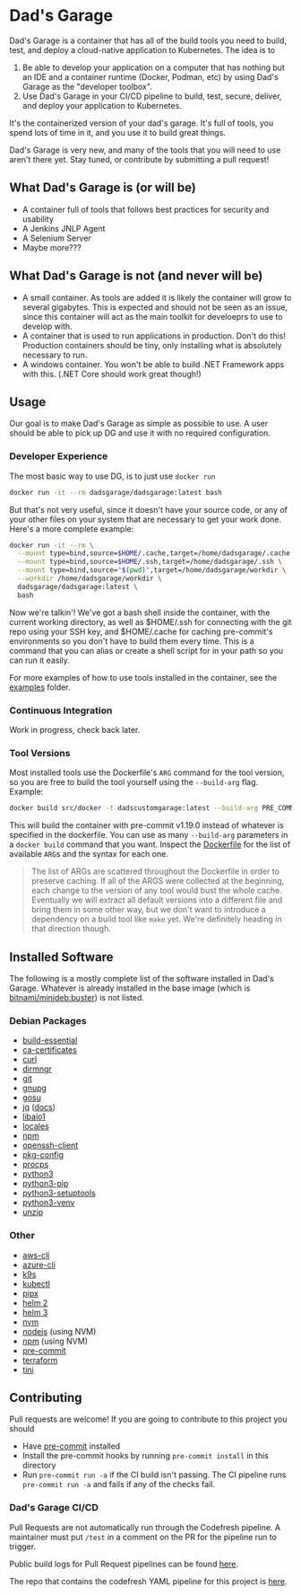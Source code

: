 # Dad's Garage

Dad's Garage is a container that has all of the build tools you need to build, test, and deploy a cloud-native application to Kubernetes. The idea is to

1. Be able to develop your application on a computer that has nothing but an IDE and a container runtime (Docker, Podman, etc) by using Dad's Garage as the "developer toolbox".
2. Use Dad's Garage in your CI/CD pipeline to build, test, secure, deliver, and deploy your application to Kubernetes.

It's the containerized version of your dad's garage. It's full of tools, you spend lots of time in it, and you use it to build great things.

Dad's Garage is very new, and many of the tools that you will need to use aren't there yet. Stay tuned, or contribute by submitting a pull request!

## What Dad's Garage is (or will be)

- A container full of tools that follows best practices for security and usability
- A Jenkins JNLP Agent
- A Selenium Server
- Maybe more???

## What Dad's Garage is not (and never will be)

- A small container. As tools are added it is likely the container will grow to several gigabytes. This is expected and should not be seen as an issue, since this container will act as the main toolkit for develoeprs to use to develop with.
- A container that is used to run applications in production. Don't do this! Production containers should be tiny, only installing what is absolutely necessary to run.
- A windows container. You won't be able to build .NET Framework apps with this. (.NET Core should work great though!)

## Usage

Our goal is to make Dad's Garage as simple as possible to use. A user should be able to pick up DG and use it with no required configuration.

### Developer Experience

The most basic way to use DG, is to just use `docker run`

```sh
docker run -it --rm dadsgarage/dadsgarage:latest bash
```

But that's not very useful, since it doesn't have your source code, or any of your other files on your system that are necessary to get your work done. Here's a more complete example:

```sh
docker run -it --rm \
  --mount type=bind,source=$HOME/.cache,target=/home/dadsgarage/.cache \
  --mount type=bind,source=$HOME/.ssh,target=/home/dadsgarage/.ssh \
  --mount type=bind,source="$(pwd)",target=/home/dadsgarage/workdir \
  --workdir /home/dadsgarage/workdir \
  dadsgarage/dadsgarage:latest \
  bash
```

Now we're talkin'! We've got a bash shell inside the container, with the current working directory, as well as $HOME/.ssh for connecting with the git repo using your SSH key, and $HOME/.cache for caching pre-commit's environments so you don't have to build them every time. This is a command that you can alias or create a shell script for in your path so you can run it easily.

For more examples of how to use tools installed in the container, see the [examples](examples) folder.

### Continuous Integration

Work in progress, check back later.

### Tool Versions

Most installed tools use the Dockerfile's `ARG` command for the tool version, so you are free to build the tool yourself using the `--build-arg` flag. Example:

```sh
docker build src/docker -t dadscustomgarage:latest --build-arg PRE_COMMIT_VERSION=1.19.0
```

This will build the container with pre-commit v1.19.0 instead of whatever is specified in the dockerfile. You can use as many `--build-arg` parameters in a `docker build` command that you want. Inspect the [Dockerfile](src/docker/Dockerfile) for the list of available `ARG`s and the syntax for each one.

> The list of ARGs are scattered throughout the Dockerfile in order to preserve caching. If all of the ARGS were collected at the beginning, each change to the version of any tool would bust the whole cache. Eventually we will extract all default versions into a different file and bring them in some other way, but we don't want to introduce a dependency on a build tool like `make` yet. We're definitely heading in that direction though.

## Installed Software

The following is a mostly complete list of the software installed in Dad's Garage. Whatever is already installed in the base image (which is [bitnami/minideb:buster](https://hub.docker.com/r/bitnami/minideb/)) is not listed.

### Debian Packages

- [build-essential](https://packages.debian.org/buster/build-essential)
- [ca-certificates](https://packages.debian.org/buster/ca-certificates)
- [curl](https://packages.debian.org/buster/curl)
- [dirmngr](https://packages.debian.org/buster/dirmngr)
- [git](https://packages.debian.org/buster/git)
- [gnupg](https://packages.debian.org/buster/gnupg)
- [gosu](https://packages.debian.org/buster/gosu)
- [jq](https://packages.debian.org/buster/jq) ([docs](https://stedolan.github.io/jq))
- [libaio1](https://packages.debian.org/buster/gosu)
- [locales](https://packages.debian.org/buster/locales)
- [npm](https://packages.debian.org/buster/npm)
- [openssh-client](https://packages.debian.org/buster/openssh-client)
- [pkg-config](https://packages.debian.org/buster/pkg-config)
- [procps](https://packages.debian.org/buster/procps)
- [python3](https://packages.debian.org/buster/python3)
- [python3-pip](https://packages.debian.org/buster/python3-pip)
- [python3-setuptools](https://packages.debian.org/buster/python3-setuptools)
- [python3-venv](https://packages.debian.org/buster/python3-venv)
- [unzip](https://packages.debian.org/buster/unzip)

### Other

- [aws-cli](https://aws.amazon.com/cli/)
- [azure-cli](https://docs.microsoft.com/en-us/cli/azure/get-started-with-azure-cli)
- [k9s](https://github.com/derailed/k9s)
- [kubectl](https://kubernetes.io/docs/reference/kubectl/overview/)
- [pipx](https://github.com/pipxproject/pipx)
- [helm 2](https://v2.helm.sh/docs/)
- [helm 3](https://helm.sh/docs/)
- [nvm](https://github.com/nvm-sh/nvm)
- [nodejs](https://nodejs.org) (using NVM)
- [npm](https://www.npmjs.com/) (using NVM)
- [pre-commit](https://pre-commit.com/)
- [terraform](https://www.terraform.io/docs/commands/index.html)
- [tini](https://github.com/krallin/tini)

## Contributing

Pull requests are welcome! If you are going to contribute to this project you should

- Have [pre-commit](https://pre-commit.com/) installed
- Install the pre-commit hooks by running `pre-commit install` in this directory
- Run `pre-commit run -a` if the CI build isn't passing. The CI pipeline runs `pre-commit run -a` and fails if any of the checks fail.

### Dad's Garage CI/CD

Pull Requests are not automatically run through the Codefresh pipeline. A maintainer must put `/test` in a comment on the PR for the pipeline run to trigger.

Public build logs for Pull Request pipelines can be found [here](https://g.codefresh.io/public/accounts/rothandrew/pipelines/5dd4666e751f051a7ff8666e).

The repo that contains the codefresh YAML pipeline for this project is [here](https://github.com/dadsgarage/cf-pipelines).
